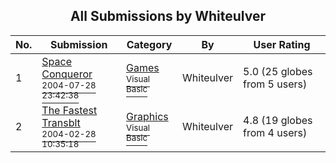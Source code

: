 ﻿<div align="center">

## All Submissions by Whiteulver

</div>

No.  | Submission | Category | By   | User Rating
---- | ---------- | -------- | ---- | -----------
1 | [Space Conqueror<br /><sup>2004-07-28 23:42:38</sup>](https://github.com/Planet-Source-Code/whiteulver-space-conqueror__1-55291) | [Games<br /><sup>Visual Basic</sup>](../ByCategory/games__1-38.md) | Whiteulver | 5.0 (25 globes from 5 users)
2 | [The Fastest Transblt<br /><sup>2004-02-28 10:35:18</sup>](https://github.com/Planet-Source-Code/whiteulver-the-fastest-transblt__1-54327) | [Graphics<br /><sup>Visual Basic</sup>](../ByCategory/graphics__1-46.md) | Whiteulver | 4.8 (19 globes from 4 users)
